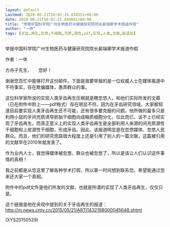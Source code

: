 ```yaml
---
layout: default
Lastmod: 2020-06-21T16:02:24.834551+00:00
date: 2020-06-21T16:02:22.840891+00:00
title: "举报中国科学院广州生物医药与健康研究院院长裴端卿学术报道作假"
author: "一休"
tags: [牙齿,再生,忽悠,干细胞,充质,源性,pdf,实现,人类,文献,新语丝]
---
```


举报中国科学院广州生物医药与健康研究院院长裴端卿学术报道作假

作者：一休

方舟子先生，　　您好！

谢谢您百忙中能够打开这份邮件。下面是我要举报的是一位权威人士在媒体报道中不符事实，存在欺骗媒体，愚弄群众的事。

这位科学家所说的实现人类牙齿再生压根就是瞎忽悠人，和他们实际所发的文章（已在附件中附上——pdf格式）存在明显不符。因为在牙齿研究领域，大家都知道目前要实现人类牙齿再生还不可能，还有很多要克服的问题。他所做的最多只是利用小鼠的牙间充质诱导胚胎干细胞向成釉质细胞分化，仅此而已，谈不上已经实现了牙齿再生。而真正意义上的实现人类牙齿再生是全部利用人来源的间充质源性干细胞和上皮源性干细胞，形成牙齿。因此，该报道明显是在忽悠媒体、忽悠人民群众。而且，他们的研究思路很大程度上还是引用了别人的一篇文献，这篇被引用的文献早在2010年就发表了。

作为业内人士，我觉得媒体被忽悠，群众也被忽悠了，所以是该让人们认识这件事情的真相！

我之前都是从您这里了解各种学术打假，所以第一时间想到联系您。希望能通过您来还大家一个真相。

附件中的pdf文件是他们所发的文献，也就是所谓的实现了人类牙齿再生，仅仅只是。

这个链接是他在央视中提到的关于牙齿再生的报道： http://m.news.cntv.cn/2015/05/21/ARTI1432198000045648.shtml

(XYS20150529)

